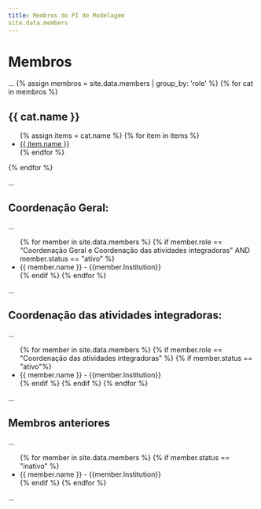 ```yaml
---
title: Membros do PI de Modelagem
site.data.members
---
```

# Membros

...
{% assign membros = site.data.members | group_by: 'role' %}
{% for cat in membros %}
<h2>{{ cat.name }}</h2>
    <ul>
      {% assign items = cat.name %}
      {% for item in items %}
        <li><a href="{{ item.website }}">{{ item.name }}</a></li>
      {% endfor %}
    </ul>
{% endfor %}

...




## Coordenação Geral:
...
<ul>
    {% for member in site.data.members %}
      {% if member.role == "Coordenação Geral e Coordenação das atividades integradoras"  AND member.status == "ativo" %}
        <li>
          <a>{{ member.name }}<a/>  - {{member.Institution}}
        </li>
      {% endif %}
    {% endfor %}
</ul>
...

## Coordenação das atividades integradoras:

...

<ul>
    {% for member in site.data.members %}
      {% if member.role == "Coordenação das atividades integradoras"  %}
     {% if member.status == "ativo"%}
        <li>
              <a>{{ member.name }}<a/>  - {{member.Institution}}
        </li>
      {% endif %}
      {% endif %}
    {% endfor %}
</ul>

...
## Membros anteriores
...
<ul>
    {% for member in site.data.members %}
      {% if member.status == "inativo" %}
        <li>
          <a>{{ member.name }}<a/>  - {{member.Institution}}
        </li>
      {% endif %}
    {% endfor %}
</ul>
...
